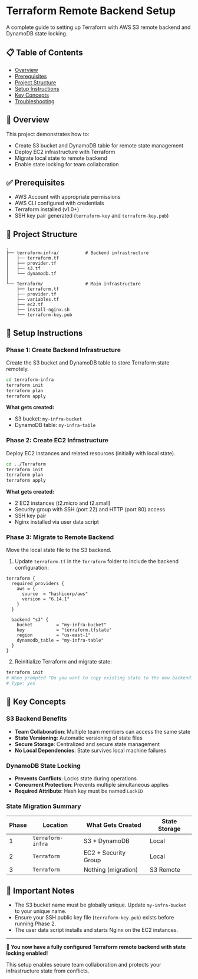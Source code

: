 # Terraform Remote Backend Setup

A complete guide to setting up Terraform with AWS S3 remote backend and DynamoDB state locking.

## 📋 Table of Contents

- [Overview](#overview)
- [Prerequisites](#prerequisites)
- [Project Structure](#project-structure)
- [Setup Instructions](#setup-instructions)
- [Key Concepts](#key-concepts)
- [Troubleshooting](#troubleshooting)

## 🎯 Overview

This project demonstrates how to:

- Create S3 bucket and DynamoDB table for remote state management
- Deploy EC2 infrastructure with Terraform
- Migrate local state to remote backend
- Enable state locking for team collaboration

## ✅ Prerequisites

- AWS Account with appropriate permissions
- AWS CLI configured with credentials
- Terraform installed (v1.0+)
- SSH key pair generated (`terraform-key` and `terraform-key.pub`)

## 📁 Project Structure

```
.
├── terraform-infra/          # Backend infrastructure
│   ├── terraform.tf
│   ├── provider.tf
│   ├── s3.tf
│   └── dynamodb.tf
│
└── Terraform/                # Main infrastructure
    ├── terraform.tf
    ├── provider.tf
    ├── variables.tf
    ├── ec2.tf
    ├── install-nginx.sh
    └── terraform-key.pub
```

## 🚀 Setup Instructions

### Phase 1: Create Backend Infrastructure

Create the S3 bucket and DynamoDB table to store Terraform state remotely.

```bash
cd terraform-infra
terraform init
terraform plan
terraform apply
```

**What gets created:**

- S3 bucket: `my-infra-bucket`
- DynamoDB table: `my-infra-table`

### Phase 2: Create EC2 Infrastructure

Deploy EC2 instances and related resources (initially with local state).

```bash
cd ../Terraform
terraform init
terraform plan
terraform apply
```

**What gets created:**

- 2 EC2 instances (t2.micro and t2.small)
- Security group with SSH (port 22) and HTTP (port 80) access
- SSH key pair
- Nginx installed via user data script

### Phase 3: Migrate to Remote Backend

Move the local state file to the S3 backend.

1. Update `terraform.tf` in the `Terraform` folder to include the backend configuration:

```hcl
terraform {
  required_providers {
    aws = {
      source  = "hashicorp/aws"
      version = "6.14.1"
    }
  }

  backend "s3" {
    bucket         = "my-infra-bucket"
    key            = "terraform.tfstate"
    region         = "us-east-1"
    dynamodb_table = "my-infra-table"
  }
}
```

2. Reinitialize Terraform and migrate state:

```bash
terraform init
# When prompted "Do you want to copy existing state to the new backend?"
# Type: yes
```

## 🔑 Key Concepts

### S3 Backend Benefits

- **Team Collaboration**: Multiple team members can access the same state
- **State Versioning**: Automatic versioning of state files
- **Secure Storage**: Centralized and secure state management
- **No Local Dependencies**: State survives local machine failures

### DynamoDB State Locking

- **Prevents Conflicts**: Locks state during operations
- **Concurrent Protection**: Prevents multiple simultaneous applies
- **Required Attribute**: Hash key must be named `LockID`

### State Migration Summary

| Phase | Location          | What Gets Created    | State Storage |
| ----- | ----------------- | -------------------- | ------------- |
| 1     | `terraform-infra` | S3 + DynamoDB        | Local         |
| 2     | `Terraform`       | EC2 + Security Group | Local         |
| 3     | `Terraform`       | Nothing (migration)  | S3 Remote     |

## 📝 Important Notes

- The S3 bucket name must be globally unique. Update `my-infra-bucket` to your unique name.
- Ensure your SSH public key file (`terraform-key.pub`) exists before running Phase 2.
- The user data script installs and starts Nginx on the EC2 instances.

---

**🎉 You now have a fully configured Terraform remote backend with state locking enabled!**

This setup enables secure team collaboration and protects your infrastructure state from conflicts.
